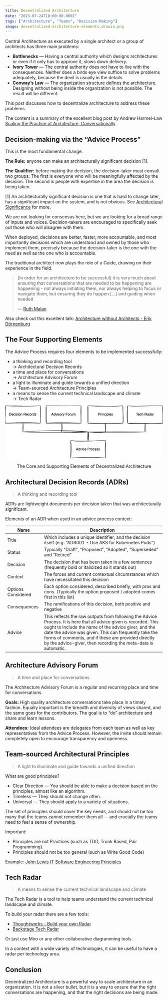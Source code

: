 ```yaml
---
title: Decentralized Architecture
date: "2023-07-24T18:00:00.000Z"
tags: ["Architecture", "Teams", "Decision-Making"]
image: decentralized-architecture-elements.drawio.png
---
```


Central Architecture as executed by a single architect or a group of architects has three main problems:

- **Bottlenecks** — Having a central authority which designs architectures or even if it only has to approve it, slows down delivery.
- **Ivory Tower** — The central authority does not have to live with the consequences. Neither does a birds eye view suffice to solve problems adequately, because the devil is usually in the details. 
- **Conway’s Law** — The organization structure defines the architecture. Designing without being inside the organization is not possible. The result will be different.

This post discusses how to decentralize architecture to address these problems.

The content is a summary of the excellent blog post by Andrew Harmel-Law [Scaling the Practice of Architecture, Conversationally](https://martinfowler.com/articles/scaling-architecture-conversationally.html).

## Decision-making via the “Advice Process”

This is the most fundamental change.

**The Rule:** anyone can make an architecturally significant decision [1].

**The Qualifier:** before making the decision, the decision-taker must consult two groups: The first is everyone who will be meaningfully affected by the decision. The second is people with expertise in the area the decision is being taken.

[1] An architecturally significant decision is one that is hard to change later, has a significant impact on the system, and is not obvious. See [Architectural Significance](/0014-architectural-significance) for more.

We are not looking for consensus here, but we are looking for a broad range of inputs and voices. Decision-takers are encouraged to specifically seek out those who will disagree with them.

When deployed, decisions are better, faster, more accountable, and most importantly decisions which are understood and owned by those who implement them, precisely because the decision-taker is the one with the need as well as the one who is accountable.

The traditional architect now plays the role of a Guide, drawing on their experience in the field.

> [In order for an architecture to be successful] it is very much about ensuring that conversations that are needed to be happening are happening - not always initiating them, nor always helping to focus or navigate them, but ensuring they do happen […] and guiding when needed
>
> — [Ruth Malan](https://web.archive.org/web/20201222143814/https://www.ruthmalan.com/Journal/2016/2016JournalFebruary.htm#Still_Need_Architects)

Also check out this excellent talk: [Architecture without Architects - Erik Dörnenburg](https://www.youtube.com/watch?v=qVyt3qQ_7TA)

## The Four Supporting Elements

The Advice Process requires four elements to be implemented successfully:

- a thinking and recording tool<br>→ Architectural Decision Records
- a time and place for conversations<br>→ Architecture Advisory Forum
- a light to illuminate and guide towards a unified direction<br>→ Team-sourced Architecture Principles
- a means to sense the current technical landscape and climate<br>→ Tech Radar

![The Four Supporting Elements](decentralized-architecture-elements.drawio.png)

<p style="text-align: center">The Core and Supporting Elements of Decentralized Architecture</p>

## Architectural Decision Records (ADRs)

> A thinking and recording tool

ADRs are lightweight documents per decision taken that was architecturally significant.

Elements of an ADR when used in an advice process context:


| Name               | Description                                                                                                                                                                                                                                                                                                                                              |
|--------------------|----------------------------------------------------------------------------------------------------------------------------------------------------------------------------------------------------------------------------------------------------------------------------------------------------------------------------------------------------------|
| Title              | Which includes a unique identifier, and the decision itself (e.g. “ADR001 - Use AKS for Kubernetes Pods”)                                                                                                                                                                                                                                                |
| Status             | Typically “Draft”, “Proposed”, “Adopted”, “Superseded” and “Retired”                                                                                                                                                                                                                                                                                     |
| Decision           | The decision that has been taken in a few sentences (frequently bold or italicized so it stands out)                                                                                                                                                                                                                                                     |
| Context            | The forces and current contextual circumstances which have necessitated this decision                                                                                                                                                                                                                                                                    |
| Options Considered | Each option considered, described briefly, with pros and cons. (Typically the option proposed / adopted comes first in this list)                                                                                                                                                                                                                        |
| Consequences       | The ramifications of this decision, both positive and negative                                                                                                                                                                                                                                                                                           |
| Advice             | This reflects the raw outputs from following the Advice Process. It is here that all advice given is recorded. This ought to include the name of the advice giver, and the date the advice was given. This can frequently take the forms of comments, and if these are provided directly by the advice-giver, then recording the meta-data is automatic. |

## Architecture Advisory Forum

> A time and place for conversations

The Architecture Advisory Forum is a regular and recurring place and time for conversations.

**Goals:** High quality architecture conversations take place in a timely fashion. Equally important is the breadth and diversity of views shared, and the same goes for the contributors. The goal is to “do” architecture and share and learn lessons.

**Attendees:** Ideal attendees are delegates from each team as well as key representatives from the Advice Process. However, the invite should remain completely open to encourage transparency and openness.

## Team-sourced Architectural Principles

> A light to illuminate and guide towards a unified direction

What are good principles?

- Clear Direction — You should be able to make a decision based on the principles, almost like an algorithm.
- Timeless — They should not change often.
- Universal — They should apply to a variety of situations.

The set of principles should cover the key needs, and should not be too many that the teams cannot remember them all — and crucially the teams need to feel a sense of ownership.

Important: 

- Principles are not Practices (such as TDD, Trunk Based, Pair Programming).
- Principles should not be too general (such as Write Good Code)

Example: [John Lewis IT Software Engineering Principles](https://web.archive.org/web/20220630013441/http://engineering-principles.onejl.uk/)

## Tech Radar

> A means to sense the current technical landscape and climate

The Tech Radar is a tool to help teams understand the current technical landscape and climate.

To build your radar there are a few tools:

- [Thoughtworks - Build your own Radar](https://www.thoughtworks.com/radar/byor)
- [Backstage Tech Radar](https://github.com/backstage/backstage/tree/master/plugins/tech-radar)

Or just use Miro or any other collaborative diagramming tools.

In a context with a wide variety of technologies, it can be useful to have a radar per technology area.

## Conclusion

Decentralized Architecture is a powerful way to scale architecture in an organization. It is not a silver bullet, but it is a way to ensure that the right conversations are happening, and that the right decisions are being made.
